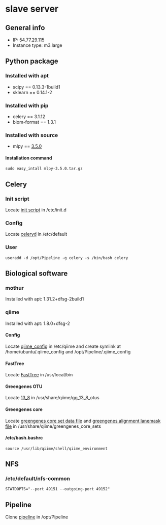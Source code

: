 # slave server

## General info

- IP: 54.77.29.115
- Instance type: m3.large

## Python package

### Installed with apt

- scipy == 0.13.3-1build1
- sklearn == 0.14.1-2

### Installed with pip

- celery == 3.1.12
- biom-format == 1.3.1

### Installed with source

- mlpy == [3.5.0](http://downloads.sourceforge.net/project/mlpy/mlpy%203.5.0/mlpy-3.5.0.tar.gz)

#### Installation command

    sudo easy_intall mlpy-3.5.0.tar.gz

## Celery

### Init script

Locate [init script](https://raw.githubusercontent.com/celery/celery/master/extra/generic-init.d/celeryd) in /etc/init.d

### Config

Locate [celeryd](celeryd) in /etc/default

### User

    useradd -d /opt/Pipeline -g celery -s /bin/bash celery

## Biological software

### mothur

Installed with apt: 1.31.2+dfsg-2build1

### qiime

Installed with apt: 1.8.0+dfsg-2

#### Config

Locate [qiime_config](qiime_config) in /etc/qiime and create symlink at /home/ubuntu/.qiime_config and /opt/Pipeline/.qiime_config

#### FastTree

Locate [FastTree](http://www.microbesonline.org/fasttree/FastTree) in /usr/local/bin

#### Greengenes OTU

Locate [13_8](ftp://greengenes.microbio.me/greengenes_release/gg_13_5/gg_13_8_otus.tar.gz) in /usr/share/qiime/gg_13_8_otus

#### Greengenes core

Locate [greengenes core set data file](http://greengenes.lbl.gov/Download/Sequence_Data/Fasta_data_files/core_set_aligned.fasta.imputed) and [greengenes alignment lanemask file](http://greengenes.lbl.gov/Download/Sequence_Data/lanemask_in_1s_and_0s) in /usr/share/qiime/greengenes_core_sets

#### /etc/bash.bashrc

    source /usr/lib/qiime/shell/qiime_environment

## NFS

### /etc/default/nfs-common

    STATDOPTS="--port 49151 --outgoing-port 49152"

## Pipeline

Clone [pipeline](https://github.com/WebValley2014/Pipeline.git) in /opt/Pipeline
